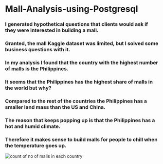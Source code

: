 # Mall-Analysis-using-Postgresql
### I generated hypothetical questions that clients would ask if they were interested in building a mall. 
### Granted, the mall Kaggle dataset was limited, but I solved  some business questions with it.
### In my analysis I found that the country with the highest number of malls is the Philippines.
### It seems that the Philippines has the highest share of malls in the world but why?
### Compared to the rest of the countries the Philippines has a smaller land mass than the US and China. 
### The reason that keeps popping up is that the Philippines has a hot and humid climate. 
### Therefore it makes sense to build malls for people to chill when the temperature goes up.

![count of no of malls in each country](https://github.com/JORDANGAMBA99/Mall-Analysis-using-Postgresql/assets/112898413/2d856d46-19cb-40c8-8ab9-9a10ae1f7089)


